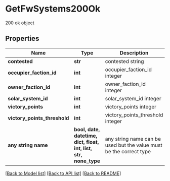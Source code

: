 # GetFwSystems200Ok

200 ok object

## Properties
Name | Type | Description | Notes
------------ | ------------- | ------------- | -------------
**contested** | **str** | contested string | 
**occupier_faction_id** | **int** | occupier_faction_id integer | 
**owner_faction_id** | **int** | owner_faction_id integer | 
**solar_system_id** | **int** | solar_system_id integer | 
**victory_points** | **int** | victory_points integer | 
**victory_points_threshold** | **int** | victory_points_threshold integer | 
**any string name** | **bool, date, datetime, dict, float, int, list, str, none_type** | any string name can be used but the value must be the correct type | [optional]

[[Back to Model list]](../README.md#documentation-for-models) [[Back to API list]](../README.md#documentation-for-api-endpoints) [[Back to README]](../README.md)


